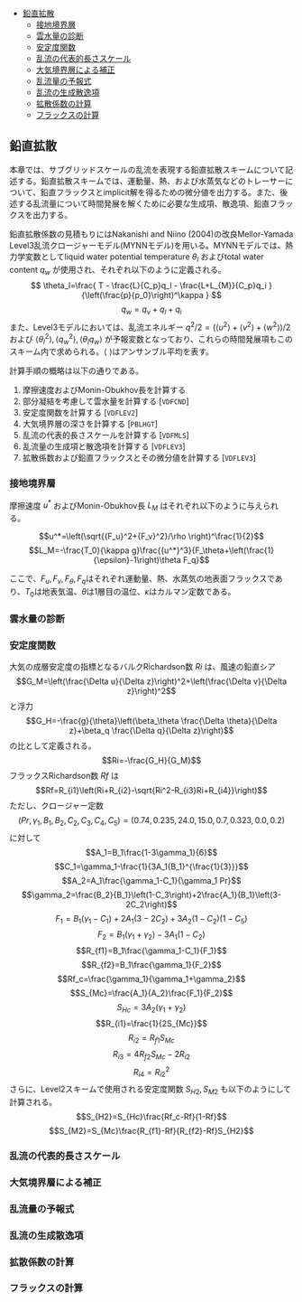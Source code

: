 <!-- TOC -->

- [鉛直拡散](#鉛直拡散)
  - [接地境界層](#接地境界層)
  - [雲水量の診断](#雲水量の診断)
  - [安定度関数](#安定度関数)
  - [乱流の代表的長さスケール](#乱流の代表的長さスケール)
  - [大気境界層による補正](#大気境界層による補正)
  - [乱流量の予報式](#乱流量の予報式)
  - [乱流の生成散逸項](#乱流の生成散逸項)
  - [拡散係数の計算](#拡散係数の計算)
  - [フラックスの計算](#フラックスの計算)

<!-- /TOC -->
## 鉛直拡散
本章では、サブグリッドスケールの乱流を表現する鉛直拡散スキームについて記述する。鉛直拡散スキームでは、運動量、熱、および水蒸気などのトレーサーについて、鉛直フラックスとimplicit解を得るための微分値を出力する。また、後述する乱流量について時間発展を解くために必要な生成項、散逸項、鉛直フラックスを出力する。

鉛直拡散係数の見積もりにはNakanishi and Niino (2004)の改良Mellor-Yamada Level3乱流クロージャーモデル(MYNNモデル)を用いる。MYNNモデルでは、熱力学変数としてliquid water potential temperature $\theta_l$ およびtotal water content $q_w$ が使用され、それぞれ以下のように定義される。
$$ \theta_l=\frac{ T - \frac{L}{C_p}q_l - \frac{L+L_{M}}{C_p}q_i }{\left(\frac{p}{p_0}\right)^\kappa } $$
$$q_w=q_v+q_l+q_i$$
また、Level3モデルにおいては、乱流エネルギー $q^2/2=(\langle u^2 \rangle + \langle v^2 \rangle + \langle w^2 \rangle)/2$ および $\langle {\theta_l}^2 \rangle,\langle {q_w}^2 \rangle,\langle \theta_l q_w \rangle$ が予報変数となっており、これらの時間発展項もこのスキーム内で求められる。$\langle \ \rangle$はアンサンブル平均を表す。

計算手順の概略は以下の通りである。

1. 摩擦速度およびMonin-Obukhov長を計算する
2. 部分凝結を考慮して雲水量を計算する [`VDFCND`]
3. 安定度関数を計算する [`VDFLEV2`]
4. 大気境界層の深さを計算する [`PBLHGT`]
5. 乱流の代表的長さスケールを計算する [`VDFMLS`]
6. 乱流量の生成項と散逸項を計算する [`VDFLEV3`]
7. 拡散係数および鉛直フラックスとその微分値を計算する [`VDFLEV3`]

### 接地境界層
摩擦速度 $u^*$ およびMonin-Obukhov長 $L_M$ はそれぞれ以下のように与えられる。

$$u^*=\left(\sqrt{{F_u}^2+{F_v}^2}/\rho \right)^\frac{1}{2}$$
$$L_M=-\frac{T_0}{\kappa g}\frac{{u^*}^3}{F_\theta+\left(\frac{1}{\epsilon}-1\right)\theta F_q}$$

ここで、$F_u,F_v,F_\theta,F_q$はそれぞれ運動量、熱、水蒸気の地表面フラックスであり、$T_0$は地表気温、$\theta$は1層目の温位、$\kappa$はカルマン定数である。
### 雲水量の診断

### 安定度関数
大気の成層安定度の指標となるバルクRichardson数 $Ri$ は、風速の鉛直シア
$$G_M=\left(\frac{\Delta u}{\Delta z}\right)^2+\left(\frac{\Delta v}{\Delta z}\right)^2$$
と浮力
$$G_H=-\frac{g}{\theta}\left(\beta_\theta \frac{\Delta \theta}{\Delta z}+\beta_q \frac{\Delta q}{\Delta z}\right)$$
の比として定義される。
$$Ri=-\frac{G_H}{G_M}$$
フラックスRichardson数 $Rf$ は
$$Rf=R_{i1}\left(Ri+R_{i2}-\sqrt{Ri^2-R_{i3}Ri+R_{i4}}\right)$$
ただし、クロージャー定数
$$(Pr,\gamma_1,B_1,B_2,C_2,C_3,C_4,C_5)=(0.74,0.235,24.0,15.0,0.7,0.323,0.0,0.2)$$
に対して
$$A_1=B_1\frac{1-3\gamma_1}{6}$$
$$C_1=\gamma_1-\frac{1}{3A_1{B_1}^{\frac{1}{3}}}$$
$$A_2=A_1\frac{\gamma_1-C_1}{\gamma_1 Pr}$$
$$\gamma_2=\frac{B_2}{B_1}\left(1-C_3\right)+2\frac{A_1}{B_1}\left(3-2C_2\right)$$
$$F_1=B_1(\gamma_1-C_1)+2A_1(3-2C_2)+3A_2(1-C_2)(1-C_5)$$
$$F_2=B_1(\gamma_1+\gamma_2)-3A_1(1-C_2)$$
$$R_{f1}=B_1\frac{\gamma_1-C_1}{F_1}$$
$$R_{f2}=B_1\frac{\gamma_1}{F_2}$$
$$Rf_c=\frac{\gamma_1}{\gamma_1+\gamma_2}$$
$$S_{Mc}=\frac{A_1}{A_2}\frac{F_1}{F_2}$$
$$S_{Hc}=3A_2(\gamma_1+\gamma_2)$$
$$R_{i1}=\frac{1}{2S_{Mc}}$$
$$R_{i2}=R_{f1}S_{Mc}$$
$$R_{i3}=4R_{f2}S_{Mc}-2R_{i2}$$
$$R_{i4}={R_{i2}}^2$$
さらに、Level2スキームで使用される安定度関数 $S_{H2},S_{M2}$ も以下のようにして計算される。
$$S_{H2}=S_{Hc}\frac{Rf_c-Rf}{1-Rf}$$
$$S_{M2}=S_{Mc}\frac{R_{f1}-Rf}{R_{f2}-Rf}S_{H2}$$
### 乱流の代表的長さスケール

### 大気境界層による補正

### 乱流量の予報式

### 乱流の生成散逸項

### 拡散係数の計算

### フラックスの計算
